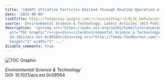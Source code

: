 ```yaml
---
title: '[ASAP] Ultrafine Particles Emitted through Routine Operation of a Hairdryer'
date: '2021-06-09'
linkTitle: http://feedproxy.google.com/~r/acs/esthag/~3/9L3E_bnPuJw/acs.est.0c08564
source: 'Environmental Science & Technology: Latest Articles (ACS Publications)'
description: '<p><img src="https://pubs.acs.org/na101/home/literatum/publisher/achs/journals/content/esthag/0/esthag.ahead-of-print/acs.est.0c08564/20210609/images/medium/es0c08564_0008.gif"
  alt="TOC Graphic"/></p><div><cite>Environmental Science & Technology</cite></div><div>DOI:
  10.1021/acs.est.0c08564</div><img src="http://feeds.feedburner.com/~r/acs/esthag/~4/9L3E_bnPuJw"
  height="1" width="1" ...'
disable_comments: true
---
```

<p><img src="https://pubs.acs.org/na101/home/literatum/publisher/achs/journals/content/esthag/0/esthag.ahead-of-print/acs.est.0c08564/20210609/images/medium/es0c08564_0008.gif" alt="TOC Graphic"/></p><div><cite>Environmental Science & Technology</cite></div><div>DOI: 10.1021/acs.est.0c08564</div><img src="http://feeds.feedburner.com/~r/acs/esthag/~4/9L3E_bnPuJw" height="1" width="1" ...